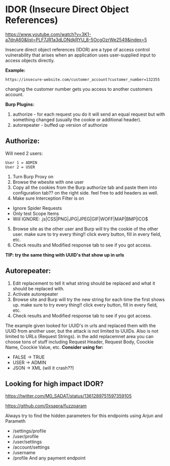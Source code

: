 # IDOR (Insecure Direct Object References)
https://www.youtube.com/watch?v=3K1-a7dnA60&list=PLF7JR1a3dLONdkRYU_8-5OcgOzrWe2549&index=5

Insecure direct object references (IDOR) are a type of access control vulnerability that arises when an application uses user-supplied input to access objects directly. 

**Example:** 
```
https://insecure-website.com/customer_account?customer_number=132355
```
changing the customer number gets you access to another customers account. 

**Burp Plugins:**
1. authorize - for each request you do it will send an equal request but with something changed (usually the cookie or additional header). 
2. autorepeater - buffed up version of authorize 


## Authorize:
Will need 2 users:
```
User 1 = ADMIN
User 2 = USER
```

1. Turn Burp Proxy on
2. Browse the wbesite with one user
3. Copy all the cookies from the Burp authorize tab and paste them into configuration tab?? on the right side. feel free to add headers as well. 
4. Make sure Interception Filter is on
  - Ignore Spider Requests
  - Only test Scope Items
  - Will IGNORE: \.js|CSS|PNG|JPG|JPEG|GIF|WOFF|MAP|BMP|ICO$
5. Browse site as the other user and Burp will try the cookie of the other user. make sure to try every thing!! click every button, fill in every field, etc. 
6. Check results and Modified response tab to see if you got access. 

**TIP: try the same thing with UUID's that show up in urls**


## Autorepeater: 
1. Edit replacement to tell it what string should be replaced and what it should be replaced with. 
2. Activate autorepeater
3. Browse site and Burp will try the new string for each time the first shows up. make sure to try every thing!! click every button, fill in every field, etc. 
4. Check results and Modified response tab to see if you got access. 

The example given looked for UUID's in urls and replaced them with the UUID from another user, but the attack is not limited to UUIDs. Also is not limited to URLs (Request Strings). in the add replacemnet area you can choose tons of stuff including Request Header, Request Body, Coockie Name, Coockie Value, etc. 
**Consider using for:**
- FALSE -> TRUE
- USER -> ADMIN
- JSON -> XML (will it crash??)






## Looking for high impact IDOR?
https://twitter.com/M0_SADAT/status/1361289751597359105

https://github.com/0xsapra/fuzzparam

Always try to find the hidden parameters for this endpoints using Arjun and Parameth
- /settings/profile
- /user/profile
- /user/settings
- /account/settings
- /username
- /profile
And any payment endpoint
